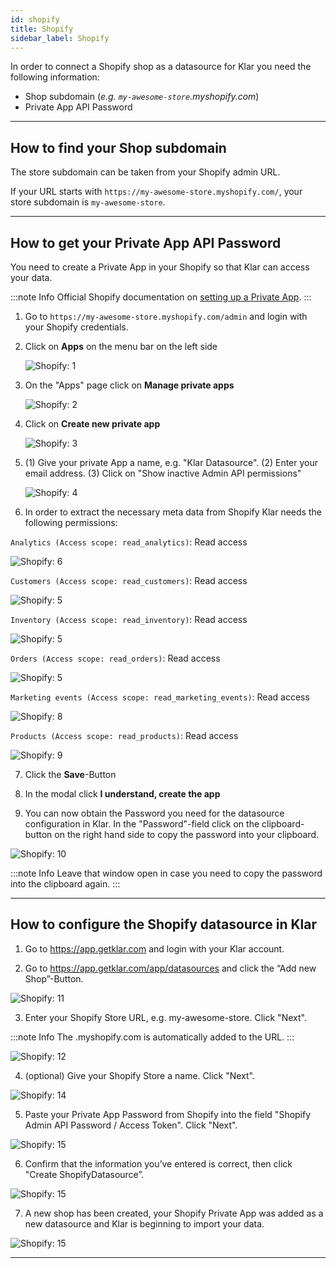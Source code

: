 ```yaml
---
id: shopify
title: Shopify
sidebar_label: Shopify
---
```


In order to connect a Shopify shop as a datasource for Klar you need the following information:

- Shop subdomain (_e.g. `my-awesome-store`.myshopify.com_)
- Private App API Password

---

## How to find your Shop subdomain

The store subdomain can be taken from your Shopify admin URL.

If your URL starts with `https://my-awesome-store.myshopify.com/`, your store subdomain is `my-awesome-store`.

---

## How to get your Private App API Password

You need to create a Private App in your Shopify so that Klar can access your data.

:::note Info
Official Shopify documentation on [setting up a Private App](https://help.shopify.com/en/manual/apps/private-apps).
:::

1. Go to `https://my-awesome-store.myshopify.com/admin` and login with your Shopify credentials.
2. Click on **Apps** on the menu bar on the left side

   ![Shopify: 1](/img/assets/shopify/shopify-1.png)

3. On the "Apps" page click on **Manage private apps**

   ![Shopify: 2](/img/assets/shopify/shopify-2.png)

4. Click on **Create new private app**

   ![Shopify: 3](/img/assets/shopify/shopify-3.png)

5. (1) Give your private App a name, e.g. "Klar Datasource". (2) Enter your email address. (3) Click on "Show inactive Admin API permissions"

   ![Shopify: 4](/img/assets/shopify/shopify-4.png)

6. In order to extract the necessary meta data from Shopify Klar needs the following permissions:

`Analytics (Access scope: read_analytics)`: Read access

![Shopify: 6](/img/assets/shopify/shopify-6.png)

`Customers (Access scope: read_customers)`: Read access

![Shopify: 5](/img/assets/shopify/shopify-5.png)

`Inventory (Access scope: read_inventory)`: Read access

![Shopify: 5](/img/assets/shopify/shopify-5a.png)

`Orders (Access scope: read_orders)`: Read access

![Shopify: 5](/img/assets/shopify/shopify-7.png)

`Marketing events (Access scope: read_marketing_events)`: Read access

![Shopify: 8](/img/assets/shopify/shopify-8.png)

`Products (Access scope: read_products)`: Read access

![Shopify: 9](/img/assets/shopify/shopify-9.png)

7. Click the **Save**-Button

8. In the modal click **I understand, create the app**

9. You can now obtain the Password you need for the datasource configuration in Klar. In the "Password"-field click on the clipboard-button on the right hand side to copy the password into your clipboard.

![Shopify: 10](/img/assets/shopify/shopify-10.png)

:::note Info
Leave that window open in case you need to copy the password into the clipboard again.
:::

---

## How to configure the Shopify datasource in Klar

1. Go to https://app.getklar.com and login with your Klar account.

2. Go to https://app.getklar.com/app/datasources and click the “Add new Shop”-Button.

![Shopify: 11](/img/assets/shopify/shopify-11.png)

3. Enter your Shopify Store URL, e.g. my-awesome-store. Click "Next".

:::note Info
The .myshopify.com is automatically added to the URL.
:::

![Shopify: 12](/img/assets/shopify/shopify-13.png)

4. (optional) Give your Shopify Store a name. Click "Next".

![Shopify: 14](/img/assets/shopify/shopify-14.png)

5. Paste your Private App Password from Shopify into the field "Shopify Admin API Password / Access Token". Click "Next".

![Shopify: 15](/img/assets/shopify/shopify-15.png)

6. Confirm that the information you’ve entered is correct, then click "Create ShopifyDatasource”.

![Shopify: 15](/img/assets/shopify/shopify-16.png)

7. A new shop has been created, your Shopify Private App was added as a new datasource and Klar is beginning to import your data.

![Shopify: 15](/img/assets/shopify/shopify-17.png)

---
